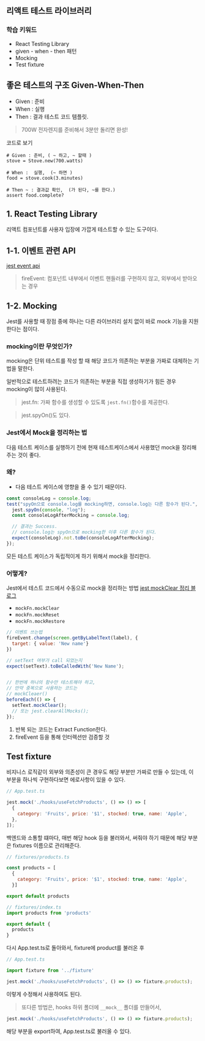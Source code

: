 ## 리액트 테스트 라이브러리

### 학습 키워드

- React Testing Library
- given - when - then 패턴
- Mocking
- Test fixture



## 좋은 테스트의 구조 Given-When-Then
- Given : 준비
- When : 실행
- Then : 결과
  테스트 코드 템플릿.
> 700W 전자렌지를 준비해서 3분만 돌리면 완성!

코드로 보기
```
# Given : 준비, ( ~ 하고, ~ 할때 )
stove = Stove.new(700.watts)

# When :  실행,  (~ 하면 )
food = stove.cook(3.minutes)

# Then ~ : 결과값 확인,  (가 된다, ~를 한다.)
assert food.complete?
```

## 1. React Testing Library
리액트 컴포넌트를 사용자 입장에 가깝게 테스트할 수 있는 도구이다.


## 1-1. 이벤트 관련 API
[jest event api](https://github.com/testing-library/dom-testing-library/blob/main/src/event-map.js)

> fireEvent: 컴포넌트 내부에서 이벤트 핸들러를 구현하지 않고, 외부에서 받아오는 경우


## 1-2. Mocking
Jest를 사용할 때 장점 중에 하나는 다른 라이브러리 설치 없이 바로 mock 기능을 지원한다는 점이다.

### mocking이란 무엇인가?
mocking은 단위 테스트를 작성 할 때 해당 코드가 의존하는 부분을 가짜로 대체하는 기법을 말한다.

일반적으로 테스트하려는 코드가 의존하는 부분을 직접 생성하기가
힘든 경우 mocking이 많이 사용된다.

> jest.fn: 가짜 함수를 생성할 수 있도록 `jest.fn()`함수를 제공한다. 

> jest.spyOn()도 있다.
### Jest에서 Mock을 정리하는 법
다음 테스트 케이스를 실행하기 전에 현재 테스트케이스에서 사용했던 mock을 정리해 주는 것이 좋다.

### 왜?
- 다음 테스트 케이스에 영향을 줄 수 있기 때문이다.
```javascript
const consoleLog = console.log;
test("spyOn으로 console.log를 mocking하면, console.log는 다른 함수가 된다.", () => {
  jest.spyOn(console, "log");
  const consoleLogAfterMocking = console.log;

  // 결과는 Success.
  // console.log는 spyOn으로 mocking한 이후 다른 함수가 된다.
  expect(consoleLog).not.toBe(consoleLogAfterMocking);
});

```
모든 테스트 케이스가 독립적이게 하기 위해서 mock을 정리한다.

### 어떻게?

Jest에서 테스트 코드에서 수동으로 mock을 정리하는 방법
[jest mockClear 정리 블로그](https://haeguri.github.io/2020/12/21/clean-up-jest-mock/)

- `mockFn.mockClear`
- `mockFn.mockReset`
- `mockFn.mockRestore`



```javascript
// 이벤트 쓰는법
fireEvent.change(screen.getByLabelText(label), {
  target: { value: 'New name'}
})

// setText 여부가 call 되었는지 
expect(setText).toBeCalledWith('New Name');


// 한번에 하나의 함수만 테스트해야 하고, 
// 만약 중복으로 사용하는 코드는 
// mockCleaer()
beforeEach(() => {
  setText.mockClear();
  // 또는 jest.clearAllMocks();	
});

```

1. 반복 되는 코드는 Extract Function한다.
2. fireEvent 등을 통해 인터렉션만 검증할 것

## Test fixture
비지니스 로직같이 외부와 의존성이 큰 경우도
해당 부분만 가짜로 만들 수 있는데, 
이 부분을 하나씩 구현하다보면 에로사항이 있을 수 있다.

```javascript
// App.test.ts

jest.mock('./hooks/useFetchProducts', () => () => [
  {
    category: 'Fruits', price: '$1', stocked: true, name: 'Apple',
  },
]);
```
백엔드와 소통할 떄마다, 매번 해당 hook 등을 불러와서, 써줘야 하기 때문에
해당 부분은 fixtures 이름으로 관리해준다.

```javascript
// fixtures/products.ts

const products = [
  {
    category: 'Fruits', price: '$1', stocked: true, name: 'Apple',
  }]

export default products

// fixtures/index.ts
import products from 'products'

export default {
  products
}
```
다시 App.test.ts로 돌아와서, fixture에 product를 불러온 후

```javascript
// App.test.ts

import fixture from '../fixture'

jest.mock('./hooks/useFetchProducts', () => () => fixture.products);
```
이렇게 수정해서 사용하여도 된다.

> 또다른 방법은, hooks 하위 폴더에 `__mock__` 폴더를 만들어서, 
```javascript
jest.mock('./hooks/useFetchProducts', () => () => fixture.products);
```
해당 부분을 export하여, App.test.ts로 불러올 수 있다.
